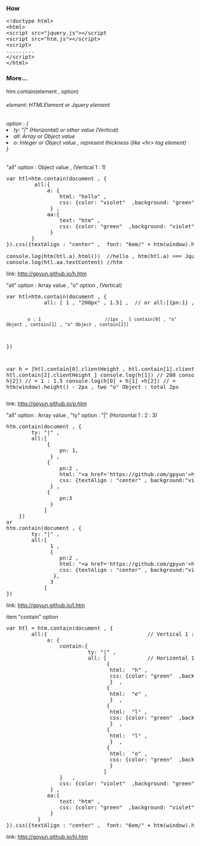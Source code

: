 ﻿<h3> How </h3>
 <pre>
&lt;!doctype html&gt;
&lt;html&gt;
&lt;script src="jquery.js"&gt;&lt;/script
&lt;script src="htm.js"&gt;&lt;/script&gt;
&lt;script&gt;
.........
&lt;/script&gt;
&lt;/html&gt;
</pre>

<h3>More...</h3>

htm.contain(element , option)
<h6>element: HTMLElement or Jquery element</h6>
<h6>option : {
<li>           ty: "|" (Horizontal) or other value (Vertical) </li>
<li>           all: Array or Object value</li>
<li>           o:   Integer or Object value , represent thickness (like &lt;hr&gt; tag element) </li>   
            } </h6>
<p>
"all" option : Object value , (Vertical 1 : 1)

<pre>
var htl=htm.contain(document , {
         all:{
             a: {
                 html: "hello" ,
                 css: {color: "violet"  ,background: "green"}
              } ,
             aa:{
                 text: "htm" ,
                 css: {color: "green"  ,background: "violet"}
              }
        }
}).css({textAlign : "center" ,  font: "6em/" + htm(window).height()/2 + "px htm"})

console.log(htm(htl.a).html())  //hello , htm(htl.a) === Jquery(htl.a)
console.log(htl.aa.textContent) //htm
</pre>
link:  <a href= "h.htm"> http://gpyun.github.io/h.htm </a>
</p>


<p>
"all" option : Array value , "o" option , (Vertical)
<pre>
var htl=htm.contain(document , {
            all: [ 1 , "200px" , 1.5] ,  // or all:[{pn:1} , {pn:"200px"} , {pn:1.5}]
            
            o : 1                        //1px ,  [ contain[0] , "o" Object , contain[1] , "o" Object , contain[2]]
})

var h = [htl.contain[0].clientHeight , htl.contain[1].clientHeight , htl.contain[2].clientHeight ]
console.log(h[1])                       // 200
console.log(h[0]/ h[2])                 // = 1 : 1.5
console.log(h[0] + h[1] +h[2])          // = htm(window).height() - 2px  , two "o" Object : total 2px
</pre>
link:  <a href= "p.htm"> http://gpyun.github.io/p.htm </a>
</p>
<p>
"all" option : Array value , "ty" option : "|" (Horizontal 1 : 2 : 3)
<pre>
htm.contain(document , {
        ty: "|" , 
        all:[
             {
                 pn: 1,
              } ,
             {
                 pn:2 ,
                 html: "&lt;a href='https://github.com/gpyun'&gt;https://github.com/gpyun&lt;/a&gt;" ,
                 css: {textAlign : "center" , background:"violet" , lineHeight : htm(window).height() + "px"}
              } ,
             {
                 pn:3
              }
            ]
    })
or
htm.contain(document , {
        ty: "|" , 
        all:[
              1 ,
              {
                 pn:2 ,
                 html: "&lt;a href='https://github.com/gpyun'&gt;https://github.com/gpyun&lt;/a&gt;" ,
                 css: {textAlign : "center" , background:"violet" , lineHeight : htm(window).height() + "px"}
               },
              3
            ]
})
</pre>
link:  <a href= "l.htm"> http://gpyun.github.io/l.htm </a>
</p>
<p>
 item "contain" option 
<pre>
var htl = htm.contain(document , {
        all:{                                // Vertical 1 : 1
             a: {
                 contain:{
                          ty: "|" ,
                          all: [             // Horizontal 1 : 1 : 1 : 1 : 1         
                                {
                                 html:  "h" ,
                                 css: {color: "green"  ,background: "lightgreen"}
                                 }  ,
                                {
                                 html:  "e" ,
                                 }  ,
                                {
                                 html:  "l" ,
                                 css: {color: "green"  ,background: "lightgreen"}
                                 }  ,
                                {
                                 html:  "l" ,
                                 }  ,
                                {
                                 html:  "o" ,
                                 css: {color: "green"  ,background: "lightgreen"}
                                 }
                               ]
                 }   ,
                 css: {color: "violet"  ,background: "green"}
              } ,
             aa:{
                 text: "htm" ,
                 css: {color: "green"  ,background: "violet"}
              }
          }
}).css({textAlign : "center" ,  font: "6em/" + htm(window).height()/2 + "px htm"})
</pre>
link:  <a href= "hl.htm"> http://gpyun.github.io/hl.htm </a>
<p>